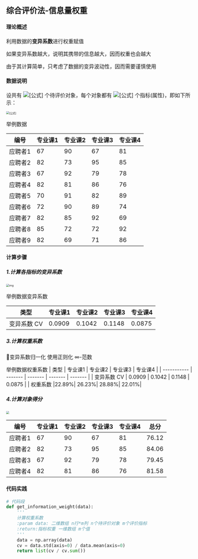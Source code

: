 ## 综合评价法-信息量权重

#### 理论概述

利用数据的**变异系数**进行权重赋值

如果变异系数越大，说明其携带的信息越大，因而权重也会越大

由于其计算简单，只考虑了数据的变异波动性，因而需要谨慎使用

#### 数据说明

设共有 ![[公式]](https://www.zhihu.com/equation?tex=n) 个待评价对象，每个对象都有 ![[公式]](https://www.zhihu.com/equation?tex=m+) 个指标(属性)，即如下所示：

<img src="https://i.loli.net/2021/03/05/AqKzwRxh73UWTui.png" alt="[公式]" style="zoom:50%;" />

举例数据

| 编号    | 专业课1 | 专业课2 | 专业课3 | 专业课4 |
| ------- | ------- | ------- | ------- | ------- |
| 应聘者1 | 67      | 90      | 67      | 81      |
| 应聘者2 | 82      | 73      | 95      | 85      |
| 应聘者3 | 67      | 92      | 79      | 78      |
| 应聘者4 | 82      | 81      | 86      | 76      |
| 应聘者5 | 70      | 91      | 82      | 89      |
| 应聘者6 | 72      | 90      | 89      | 74      |
| 应聘者7 | 82      | 85      | 92      | 69      |
| 应聘者8 | 85      | 72      | 72      | 92      |
| 应聘者9 | 82      | 69      | 71      | 86      |

#### 计算步骤

#####  1.计算各指标的变异系数

<img src="https://i.loli.net/2021/03/09/TKgjeda8P3q2Y5y.png" alt="img" style="zoom:50%;" />

举例数据变异系数

| 类型        | 专业课1 | 专业课2 | 专业课3 | 专业课4 |
| ----------- | ------- | ------- | ------- | ------- |
| 变异系数 CV |0.0909| 0.1042| 0.1148| 0.0875|

##### 3.计算权重系数

变异系数归一化  使用正则化 ∞-范数

举例数据权重系数
| 类型        | 专业课1 | 专业课2 | 专业课3 | 专业课4 |
| ----------- | ------- | ------- | ------- | ------- |
| 变异系数 CV | 0.0909  | 0.1042  | 0.1148  | 0.0875  |
| 权重系数 |22.89%| 26.23%| 28.88%| 22.01%|

##### 4.计算对象得分

<img src="https://i.loli.net/2021/03/05/xOBoFG1fe9ZHEu6.png" style="zoom:50%;" />

| 编号    | 专业课1 | 专业课2 | 专业课3 | 专业课4 | 总分  |
| ------- | ------- | ------- | ------- | ------- | ----- |
|应聘者1|	67|	90|	67|	81|	76.12|
|应聘者2|	82|	73|	95|	85|	84.06|
|应聘者3|	67|	92|	79|	78|	79.45|
|应聘者4|	82|	81|	86|	76|	81.58|


#### 代码实践

```python
# 代码段
def get_information_weight(data):
    '''
    计算权重系数
    :param data: 二维数组 n行*m列 n个待评价对象 m个评价指标
    :return:指标权重 一维数组 m个值
    '''
    data = np.array(data)
    cv = data.std(axis=0) / data.mean(axis=0)
    return list(cv / cv.sum())
```



 